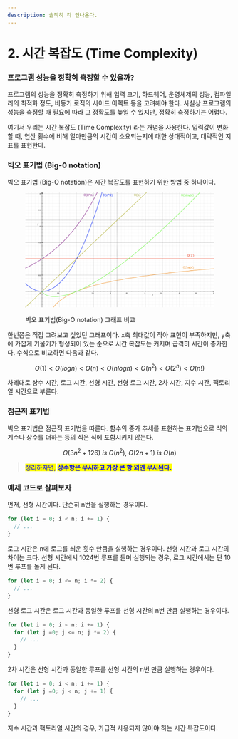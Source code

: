 ```yaml
---
description: 솔직히 각 안나온다.
---
```


# 2. 시간 복잡도 (Time Complexity)

### 프로그램 성능을 정확히 측정할 수 있을까?

프로그램의 성능을 정확히 측정하기 위해 입력 크기, 하드웨어, 운영체제의 성능, 컴파일러의 최적화 정도, 비동기 로직의 사이드 이펙트 등을 고려해야 한다. 사실상 프로그램의 성능을 측정할 때 필요에 따라 그 정확도를 높일 수 있지만, 정확히 측정하기는 어렵다.&#x20;

여기서 우리는 시간 복잡도 (Time Complexity) 라는 개념을 사용한다. 입력값이 변화할 때, 연산 횟수에 비해 얼마만큼의 시간이 소요되는지에 대한 상대적이고, 대략적인 지표를 표현한다.

### 빅오 표기법 (Big-0 notation)

빅오 표기법 (Big-O notation)은 시간 복잡도를 표현하기 위한 방법 중 하나이다.&#x20;

<figure><img src="../../.gitbook/assets/big-0-graph.png" alt="빅오 표기법 그래프 비교"><figcaption><p>빅오 표기법(Big-O notation) 그래프 비교</p></figcaption></figure>

한번쯤은 직접 그려보고 싶었던 그래프이다. x축 최대값이 작아 표현이 부족하지만, y축에 가깝게 기울기가 형성되어 있는 순으로 시간 복잡도는 커지며 급격히 시간이 증가한다. 수식으로 비교하면 다음과 같다.

$$O(1) < O(logn) < O(n) < O(nlogn) < O(n^2) < O(2^n) < O(n!)$$

차례대로 상수 시간,  로그 시간, 선형 시간, 선형 로그 시간, 2차 시간, 지수 시간, 팩토리얼 시간으로 부른다.&#x20;

### 점근적 표기법

빅오 표기법은 점근적 표기법을 따른다. 함수의 증가 추세를 표현하는 표기법으로 식의 계수나 상수를 더하는 등의 식은 식에 포함시키지 않는다.&#x20;

$$O(3n^2 + 126) \ is \ O(n^2) , \ O(2n + 1) \ is \  O(n)$$

> <mark style="color:blue;">정리하자면,</mark> <mark style="color:blue;"></mark><mark style="color:blue;">**상수항은 무시하고 가장 큰 항 외엔 무시된다.**</mark>

### 예제 코드로 살펴보자

먼저, 선형 시간이다. 단순히 n번을 실행하는 경우이다.

```javascript
for (let i = 0; i < n; i += 1) {
  // ... 
}
```

로그 시간은 n에 로그를 씌운 횟수 만큼을 실행하는 경우이다. 선형 시간과 로그 시간의 차이는 크다. 선형 시간에서 1024번 루프를 돌며 실행되는 경우, 로그 시간에서는 단 10번 루프를 돌게 된다.

```javascript
for (let i = 0; i <= n; i *= 2) {
  // ... 
}
```

선형 로그 시간은 로그 시간과 동일한 루프를 선형 시간의 n번 만큼 실행하는 경우이다.

```javascript
for (let i = 0; i < n; i += 1) {
  for (let j =0; j <= n; j *= 2) {
    // ...
  } 
}
```

2차 시간은 선형 시간과 동일한 루프를 선형 시간의 n번 만큼 실행하는 경우이다.

```javascript
for (let i = 0; i < n; i += 1) {
  for (let j =0; j < n; j += 1) {
    // ...
  } 
}
```

지수 시간과 팩토리얼 시간의 경우, 가급적 사용되지 않아야 하는 시간 복잡도이다.&#x20;
